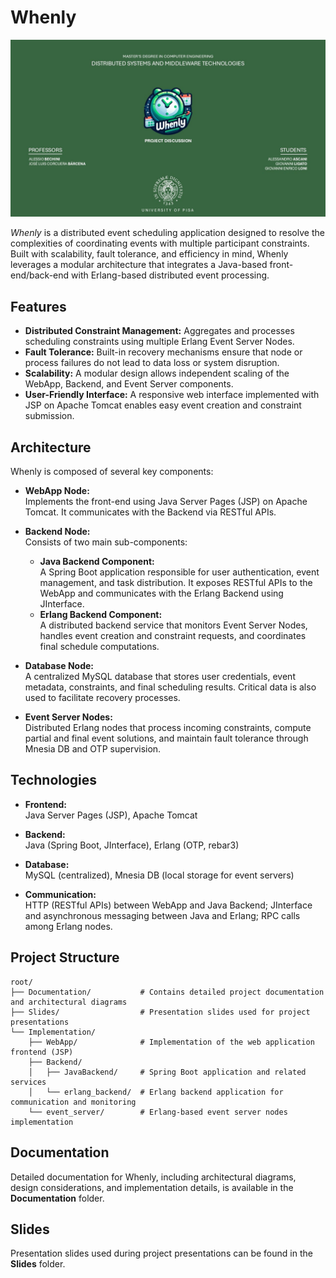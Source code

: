 # Whenly

![Logo](Slides/resources/Whenly.jpg)

*Whenly* is a distributed event scheduling application designed to resolve the complexities of coordinating events with multiple participant constraints. Built with scalability, fault tolerance, and efficiency in mind, Whenly leverages a modular architecture that integrates a Java-based front-end/back-end with Erlang-based distributed event processing.

## Features

- **Distributed Constraint Management:** Aggregates and processes scheduling constraints using multiple Erlang Event Server Nodes.
- **Fault Tolerance:** Built-in recovery mechanisms ensure that node or process failures do not lead to data loss or system disruption.
- **Scalability:** A modular design allows independent scaling of the WebApp, Backend, and Event Server components.
- **User-Friendly Interface:** A responsive web interface implemented with JSP on Apache Tomcat enables easy event creation and constraint submission.

## Architecture

Whenly is composed of several key components:

- **WebApp Node:**  
  Implements the front-end using Java Server Pages (JSP) on Apache Tomcat. It communicates with the Backend via RESTful APIs.

- **Backend Node:**  
  Consists of two main sub-components:
  - **Java Backend Component:**  
    A Spring Boot application responsible for user authentication, event management, and task distribution. It exposes RESTful APIs to the WebApp and communicates with the Erlang Backend using JInterface.
  - **Erlang Backend Component:**  
    A distributed backend service that monitors Event Server Nodes, handles event creation and constraint requests, and coordinates final schedule computations.

- **Database Node:**  
  A centralized MySQL database that stores user credentials, event metadata, constraints, and final scheduling results. Critical data is also used to facilitate recovery processes.

- **Event Server Nodes:**  
  Distributed Erlang nodes that process incoming constraints, compute partial and final event solutions, and maintain fault tolerance through Mnesia DB and OTP supervision.

## Technologies

- **Frontend:**  
  Java Server Pages (JSP), Apache Tomcat

- **Backend:**  
  Java (Spring Boot, JInterface), Erlang (OTP, rebar3)

- **Database:**  
  MySQL (centralized), Mnesia DB (local storage for event servers)

- **Communication:**  
  HTTP (RESTful APIs) between WebApp and Java Backend; JInterface and asynchronous messaging between Java and Erlang; RPC calls among Erlang nodes.

## Project Structure

```
root/
├── Documentation/           # Contains detailed project documentation and architectural diagrams
├── Slides/                  # Presentation slides used for project presentations
└── Implementation/
    ├── WebApp/              # Implementation of the web application frontend (JSP)
    ├── Backend/
    │   ├── JavaBackend/     # Spring Boot application and related services
    │   └── erlang_backend/  # Erlang backend application for communication and monitoring
    └── event_server/        # Erlang-based event server nodes implementation
```

## Documentation

Detailed documentation for Whenly, including architectural diagrams, design considerations, and implementation details, is available in the **Documentation** folder.

## Slides

Presentation slides used during project presentations can be found in the **Slides** folder.